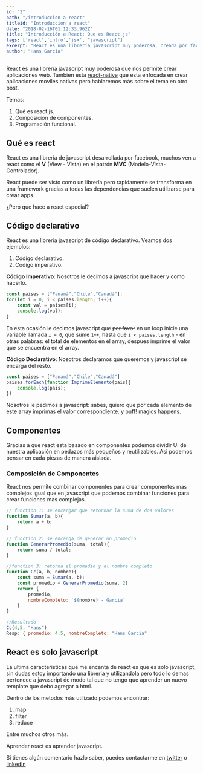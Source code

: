 ```yaml
---
id: "2"
path: "/introduccion-a-react"
titleid: "Introduccion a react"
date: "2018-02-16T01:12:33.962Z"
title: "Introducción a React: Que es React.js"
tags: ['react','intro','jsx', "javascript"]
excerpt: "React es una librería javascript muy poderosa, creada por facebooks que nos permite crear aplicaciones web..."
author: "Hans García"
---
```


React es una librería javascript muy poderosa que nos permite crear aplicaciones web. Tambien esta [react-native](https://facebook.github.io/react-native/) que esta enfocada en crear aplicaciones moviles nativas pero hablaremos más sobre el tema en otro post.

Temas:

1. Qué es react.js.
2. Composición de componentes.
3. Programación funcional.


## Qué es react

React es una librería de javascript desarrollada por facebook, muchos ven a react como el **V** (View - Vista) en el patrón **MVC** (Modelo-Vista-Controlador).

React puede ser visto como un librería pero rapidamente se transforma en una framework gracias a todas las dependencias que suelen utilizarse para crear apps.

¿Pero que hace a react especial?

## Código declarativo

React es una libreria javascript de código declarativo.
Veamos dos ejemplos:

1. Código declarativo.
2. Codigo imperativo.

**Código Imperativo**: Nosotros le decimos a javascript que hacer y como hacerlo.

```javascript
const paises = ["Panamá","Chile","Canadá"];
for(let i = 0; i < paises.length; i++){
    const val = paises[i];
    console.log(val);
}
```

En esta ocasión le decimos javascript que ~~por favor~~ en un loop inicie una variable llamada `i = 0`, que sume `1++`, hasta que `i < paises.length` - en otras palabras: el total de elementos en el array,
despues imprime el valor que se encuentra en el array.


**Código Declarativo**: Nosotros declaramos que queremos y javascript se encarga del resto.

```javascript
const paises = ["Panamá","Chile","Canadá"]
paises.forEach(function ImprimeElemento(pais){
    console.log(pais);
})
```

Nosotros le pedimos a javascript: sabes, quiero que por cada elemento de este array imprimas el valor correspondiente. y puff! magics happens.

## Componentes

Gracias a que react esta basado en componentes podemos dividir UI de nuestra aplicación en pedazos más pequeños y reutilizables. Asi podemos pensar en cada piezas de manera aislada.

### Composición de Componentes

React nos permite combinar componentes para crear componentes mas complejos igual que en javascript que podemos combinar funciones para crear funciones mas complejas.


```javascript
// function 1: se encargar que retornar la suma de dos valores
function Sumar(a, b){
    return a + b;
}

// function 2: se encarga de generar un promedio
function GenerarPromedio(suma, total){
    return suma / total;
}

//function 3: retorna el promedio y el nombre completo
function Cc(a, b, nombre){
    const suma = Sumar(a, b);
    const promedio = GenerarPromedio(suma, 2)
    return {
        promedio,
        nombreCompleto: `${nombre} - Garcia`
    }
}

//Resultado
Cc(4,5, "Hans")
Resp: { promedio: 4.5, nombreCompleto: "Hans Garcia"

```

## React es solo javascript
La ultima caracteristicas que me encanta de react es que es solo javascript, sin dudas estoy importando una libreria y utilizandola pero todo lo demas pertenece a javascript de modo tal que no tengo que aprender un nuevo template que debo agregar a html. 

Dentro de los metodos más utilizado podemos encontrar:

1. map
2. filter
3. reduce

Entre muchos otros más.

Aprender react es aprender javascript.


Si tienes algún comentario hazlo saber, puedes contactarme en [twitter](https://twitter.com/HansLGarcia) o [linkedIn](https://www.linkedin.com/in/hansgarcia/)
